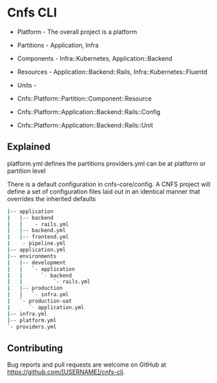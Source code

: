 # Cnfs CLI

- Platform - The overall project is a platform
- Partitions - Application, Infra
- Components - Infra::Kubernetes, Application::Backend
- Resources - Application::Backend::Rails, Infra::Kubernetes::Fluentd
- Units -

- Cnfs::Platform::Partition::Component::Resource
- Cnfs::Platform::Application::Backend::Rails::Config
- Cnfs::Platform::Application::Backend::Rails::Unit

## Explained

platform.yml defines the partitions
providers.yml can be at platform or partition level

There is a default configuration in cnfs-core/config.
A CNFS project will define a set of configuration files laid out in an identical manner that overrides
the inherited defaults 

```bash
|-- application
|   |-- backend
|   |    - rails.yml
|   |-- backend.yml
|   |-- frontend.yml
|    - pipeline.yml
|-- application.yml
|-- environments
|   |-- development
|   |   `- application
|   |      `- backend
|   |          `- rails.yml
|   |-- production
|   |   `- infra.yml
|   `- production-uat
|      `- application.yml
|-- infra.yml
|-- platform.yml
`- providers.yml
```

## Contributing

Bug reports and pull requests are welcome on GitHub at https://github.com/[USERNAME]/cnfs-cli.
